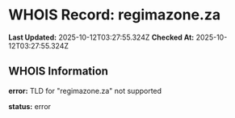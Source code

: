 # WHOIS Record: regimazone.za

**Last Updated:** 2025-10-12T03:27:55.324Z
**Checked At:** 2025-10-12T03:27:55.324Z

## WHOIS Information

**error:** TLD for "regimazone.za" not supported

**status:** error

